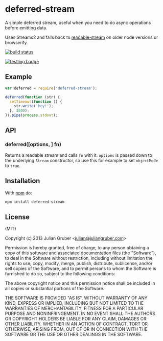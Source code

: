 
# deferred-stream

A simple deferred stream, useful when you need to do async operations before
emitting data.

Uses Streams2 and falls back to
[readable-stream](https://github.com/isaacs/readable-stream) on older node
versions or browserify.

[![build status](https://secure.travis-ci.org/juliangruber/deferred-stream.png)](http://travis-ci.org/juliangruber/deferred-stream)

[![testling badge](https://ci.testling.com/juliangruber/deferred-stream.png)](https://ci.testling.com/juliangruber/deferred-stream)

## Example

```js
var deferred = require('deferred-stream');

deferred(function (str) {
  setTimeout(function () {
    str.write('hey!');
  }, 1000);
}).pipe(process.stdout);
```

## API

### deferred([options, ] fn)

Returns a readable stream and calls `fn` with it.  `options` is passed down to the underlying `Stream` constructor, so use this for example to set `objectMode` to `true`.

## Installation

With [npm](https://npmjs.org) do:

```bash
npm install deferred-stream
```

## License

(MIT)

Copyright (c) 2013 Julian Gruber &lt;julian@juliangruber.com&gt;

Permission is hereby granted, free of charge, to any person obtaining a copy of
this software and associated documentation files (the "Software"), to deal in
the Software without restriction, including without limitation the rights to
use, copy, modify, merge, publish, distribute, sublicense, and/or sell copies
of the Software, and to permit persons to whom the Software is furnished to do
so, subject to the following conditions:

The above copyright notice and this permission notice shall be included in all
copies or substantial portions of the Software.

THE SOFTWARE IS PROVIDED "AS IS", WITHOUT WARRANTY OF ANY KIND, EXPRESS OR
IMPLIED, INCLUDING BUT NOT LIMITED TO THE WARRANTIES OF MERCHANTABILITY,
FITNESS FOR A PARTICULAR PURPOSE AND NONINFRINGEMENT. IN NO EVENT SHALL THE
AUTHORS OR COPYRIGHT HOLDERS BE LIABLE FOR ANY CLAIM, DAMAGES OR OTHER
LIABILITY, WHETHER IN AN ACTION OF CONTRACT, TORT OR OTHERWISE, ARISING FROM,
OUT OF OR IN CONNECTION WITH THE SOFTWARE OR THE USE OR OTHER DEALINGS IN THE
SOFTWARE.
